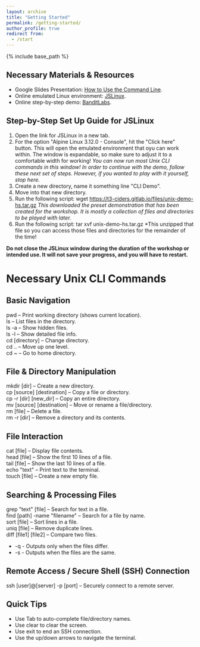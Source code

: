 ```yaml
---
layout: archive
title: "Getting Started"
permalink: /getting-started/
author_profile: true
redirect from:
  - /start
---
```


{% include base_path %}

Necessary Materials & Resources
------
* Google Slides Presentation: [How to Use the Command Line](https://docs.google.com/presentation/d/17vu6vvsbNUQ65irCu921e1luyEiU92aWmMy_3Yjzrxc/edit?usp=sharing).
* Online emulated Linux environment: [JSLinux](https://bellard.org/jslinux/).
* Online step-by-step demo: [BanditLabs](https://overthewire.org/wargames/bandit/).


Step-by-Step Set Up Guide for JSLinux
------
1. Open the link for JSLinux in a new tab.
2. For the option "Alpine Linux 3.12.0 - Console", hit the "Click here" button. This will open the emulated environment that oyu can work within. The window is expandable, so make sure to adjust it to a comfortable width for working!
*You can now run most Unix CLI commands in this window! In order to continue with the demo, follow these next set of steps. However, if you wanted to play with it yourself, stop here.*
3. Create a new directory, name it something line "CLI Demo".
4. Move into that new directory.
5. Run the following script:
	wget https://t3-ciders.gitlab.io/files/unix-demo-hs.tar.gz
*This downloaded the preset demonstration that has been created for the workshop. It is mostly a collection of files and directories to be played with later.*
6. Run the following script:
	tar xvf unix-demo-hs.tar.gz
*This unzipped that file so you can access those files and directories for the remainder of the time!

**Do not close the JSLinux window during the duration of the workshop or intended use. It will not save your progress, and you will have to restart.**


Necessary Unix CLI Commands
======

Basic Navigation
------
pwd – Print working directory (shows current location).  
ls – List files in the directory.  
ls -a – Show hidden files.  
ls -l – Show detailed file info.  
cd [directory] – Change directory.  
cd .. – Move up one level.  
cd ~ – Go to home directory.  


File & Directory Manipulation
------
mkdir [dir] – Create a new directory.  
cp [source] [destination] – Copy a file or directory.  
cp -r [dir] [new_dir] – Copy an entire directory.  
mv [source] [destination] – Move or rename a file/directory.  
rm [file] – Delete a file.  
rm -r [dir] – Remove a directory and its contents.  


File Interaction
------
cat [file] – Display file contents.  
head [file] – Show the first 10 lines of a file.  
tail [file] – Show the last 10 lines of a file.  
echo "text" – Print text to the terminal.  
touch [file] – Create a new empty file.  


Searching & Processing Files
------
grep "text" [file] – Search for text in a file.  
find [path] -name "filename" – Search for a file by name.  
sort [file] – Sort lines in a file.  
uniq [file] – Remove duplicate lines.  
diff [file1] [file2] – Compare two files.  

* -q - Outputs only when the files differ.
* -s - Outputs when the files are the same.


Remote Access / Secure Shell (SSH) Connection
------
ssh [user]@[server] -p [port] – Securely connect to a remote server.  


Quick Tips
------
* Use Tab to auto-complete file/directory names.  
* Use clear to clear the screen.
* Use exit to end an SSH connection.
* Use the up/down arrows to navigate the terminal.

